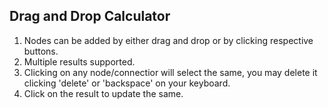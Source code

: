 ## Drag and Drop Calculator

1. Nodes can be added by either drag and drop or by clicking respective buttons.
2. Multiple results supported.
3. Clicking on any node/connectior will select the same, you may delete it clicking 'delete' or 'backspace' on your keyboard.
4. Click on the result to update the same.
